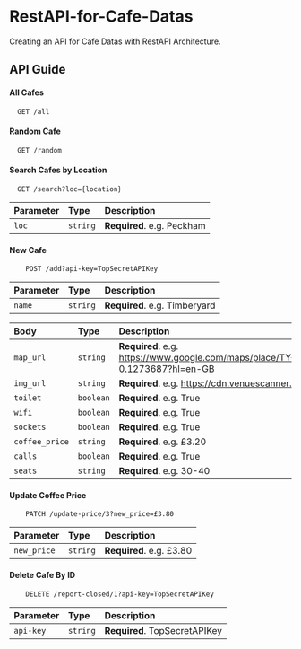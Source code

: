 
# RestAPI-for-Cafe-Datas

Creating an API for Cafe Datas with RestAPI Architecture.


## API Guide

#### All Cafes

```http
  GET /all
```

#### Random Cafe

```http
  GET /random
```

#### Search Cafes by Location

```http
  GET /search?loc={location}
```

| Parameter | Type     | Description                       |
| :-------- | :------- | :-------------------------------- |
| `loc`      | `string` | **Required**. e.g. Peckham |

#### New Cafe

```http
    POST /add?api-key=TopSecretAPIKey
```

| Parameter | Type     | Description                       |
| :-------- | :------- | :-------------------------------- |
| `name`      | `string` | **Required**. e.g. Timberyard |

| Body | Type     | Description                       |
| :-------- | :------- | :-------------------------------- |
| `map_url`      | `string` | **Required**. e.g. https://www.google.com/maps/place/TY+Seven+Dials/@51.5128761,-0.1295574,17z/data=!3m1!4b1!4m5!3m4!1s0x487604cd0ed11587:0x3feff9f93e76a986!8m2!3d51.5128761!4d-0.1273687?hl=en-GB |
| `img_url`      | `string` | **Required**. e.g. https://cdn.venuescanner.com/photos/qiUqV/aad7dea72a6fb6f3388ab27ba56b7740.jpg |
| `toilet`      | `boolean` | **Required**. e.g. True |
| `wifi`      | `boolean` | **Required**. e.g. True |
| `sockets`      | `boolean` | **Required**. e.g. True |
| `coffee_price`      | `string` | **Required**. e.g. £3.20 |
| `calls`      | `boolean` | **Required**. e.g. True |
| `seats`      | `string` | **Required**. e.g. 30-40|

#### Update Coffee Price

```http
    PATCH /update-price/3?new_price=£3.80
```

| Parameter | Type     | Description                       |
| :-------- | :------- | :-------------------------------- |
| `new_price`      | `string` | **Required**. e.g. £3.80 |

#### Delete Cafe By ID

```htto
    DELETE /report-closed/1?api-key=TopSecretAPIKey
```
| Parameter | Type     | Description                       |
| :-------- | :------- | :-------------------------------- |
| `api-key`      | `string` | **Required**. TopSecretAPIKey|



  
